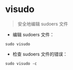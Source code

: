 # visudo 

> 安全地编辑 sudoers 文件

- 编辑 sudoers 文件：

`sudo visudo`

- 检查 sudoers 文件的错误：

`sudo visudo -c`

[#]: contributors: ([王兴宇，Linux 中國])